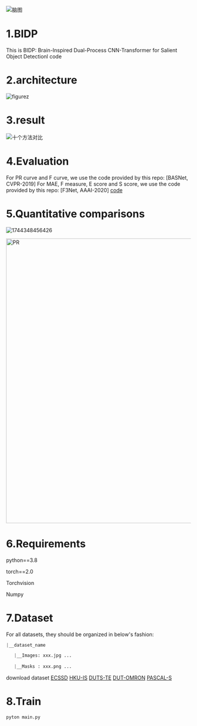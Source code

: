 

![脑图](https://github.com/user-attachments/assets/e1f87201-b3a6-4daa-8667-f33a676e2305)

# 1.BIDP 
This is BIDP: Brain-Inspired Dual-Process CNN-Transformer for
Salient Object Detectionl  code
# 2.architecture

![figurez](https://github.com/user-attachments/assets/e980faf2-16bd-429e-a0dd-0cb4aa0d9152)


# 3.result
![十个方法对比](https://github.com/user-attachments/assets/3d88258d-1c2e-4b8f-af8b-e6b8a8e695a5)
# 4.Evaluation
For PR curve and F curve, we use the code provided by this repo: [BASNet, CVPR-2019]
For MAE, F measure, E score and S score, we use the code provided by this repo: [F3Net, AAAI-2020]
[code](https://github.com/xuebinqin/Binary-Segmentation-Evaluation-Tool)

# 5.Quantitative comparisons
![1744348456426](https://github.com/user-attachments/assets/004f0a31-3c46-4f4c-bd91-aa6541655c7f)

<img width="775" alt="PR" src="https://github.com/user-attachments/assets/012f36aa-d2f1-42b5-be68-30c2e7fe354d" />


# 6.Requirements
python==3.8

torch==2.0

Torchvision

Numpy

# 7.Dataset
For all datasets, they should be organized in below's fashion:
```python
|__dataset_name

   |__Images: xxx.jpg ...
   
   |__Masks : xxx.png ...
```
download dataset
[ECSSD](http://www.cse.cuhk.edu.hk/leojia/projects/hsaliency/dataset.html)
[HKU-IS](https://i.cs.hku.hk/~gbli/deep_saliency.html)
[DUTS-TE](http://saliencydetection.net/duts/)
[DUT-OMRON](http://saliencydetection.net/dut-omron/)
[PASCAL-S](http://cbi.gatech.edu/salobj/)
# 8.Train 
```python
pyton main.py
```




